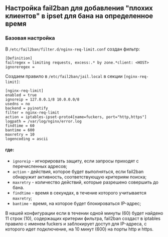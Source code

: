 ## Настройка fail2ban для добавления "плохих клиентов" в ipset для бана на определенное время
### Базовая настройка

В `/etc/fail2ban/filter.d/nginx-req-limit.conf` создан фильтр:

    [Definition]
    failregex = limiting requests, excess:.* by zone.*client: <HOST>
    ignoreregex =

Создаем правило в `/etc/fail2ban/jail.local` в секции `[nginx-req-limit]`:

    [nginx-req-limit]
    enabled = true
    ignoreip = 127.0.0.1/8 10.0.0.0/8
    usedns = no
    backend = pyinotify
    filter = nginx-req-limit
    action = iptables-ipset-proto4[name=fuckers, port="http,https"]
    logpath = /var/log/nginx/error.log
    findtime = 60
    bantime = 600
    maxretry = 10
    logencoding = ascii

#### где:
- `ignoreip` - игнорировать защиту, если запросы приходят с перечисленных адресов;
- `action` -  действия, которое будет выполняться, если fail2ban обнаружит активность, соответствующую критериям поиска;
- `maxretry` -  количество действий, которые разрешено совершить до бана.
- `findtime` -  время в секундах, в течение которого учитывается `maxretry`;
- `bantime` - время, на которое будет блокироваться IP-адрес;

В нашей конфигурации если в течении одной минуты (60) будет найдено 11 строк (10), содержащих критерии фильтра, fail2ban создаст в iptables правило с именем fuckers и заблокирует доступ для IP-адреса, с которого идет подключение, на 10 минут (600) на порты http и https.

